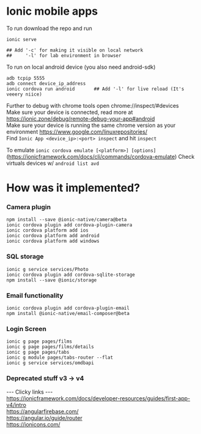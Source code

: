 # Ionic mobile apps

To run download the repo and run
```
ionic serve

## Add '-c' for making it visible on local network 
##     '-l' for lab environment in browser
```
To run on local android device (you also need android-sdk)
```
adb tcpip 5555                  
adb connect device_ip_address   
ionic cordova run android       ## Add '-l' for live reload (It's veeery niice)
```
Further to debug with chrome tools open chrome://inspect/#devices  
Make sure your device is connected, read more at https://ionic.zone/debug/remote-debug-your-app#android  
Make sure your device is running the same chrome version as your environment https://www.google.com/linuxrepositories/  
Find `Ionic App <device_ip>:<port> inspect` and hit `inspect`  

To emulate `ionic cordova emulate [<platform>] [options]`  (https://ionicframework.com/docs/cli/commands/cordova-emulate)
Check virtuals devices w/ `android list avd`

# How was it implemented?

### Camera plugin
```
npm install --save @ionic-native/camera@beta   
ionic cordova plugin add cordova-plugin-camera
ionic cordova platform add ios
ionic cordova platform add android 
ionic cordova platform add windows
```

### SQL storage
```
ionic g service services/Photo
ionic cordova plugin add cordova-sqlite-storage
npm install --save @ionic/storage
```
### Email functionality
```
ionic cordova plugin add cordova-plugin-email
npm install @ionic-native/email-composer@beta
```
### Login Screen
```
ionic g page pages/films
ionic g page pages/films/details
ionic g page pages/tabs
ionic g module pages/tabs-router --flat
ionic g service services/omdbapi
``` 

### Deprecated stuff v3 -> v4
<ion-nav>

--- Clicky links ---  
https://ionicframework.com/docs/developer-resources/guides/first-app-v4/intro  
https://angularfirebase.com/  
https://angular.io/guide/router  
https://ionicons.com/  


